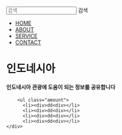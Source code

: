 <html lang="ko">
<head>
  <link href="https://fonts.googleapis.com/css2?family=Noto+Sans+KR:wght@300;400&display=swap" rel="stylesheet">
  <link rel="stylesheet" type="text/css" href="style.css">
</head>
<body>
  <div class="wrap">
    <div class="intro_bg">
      <div class="header">
        <div class="searchArea">
          <form>
            <input type="search" placeholder="검색">
            <span>검색</span>
          </form>
        </div>
        <ul class="nav">
          <li><a href="#">HOME</a></li>
          <li><a href="#">ABOUT</a></li>
          <li><a href="#">SERVICE</a></li>
          <li><a href="#">CONTACT</a></li>  
        </ul>
      </div>
      <div class="intro_text">
      <h1> 인도네시아</h1>
      <h4> 인도네시아 관광에 도움이 되는 정보를 공유합니다</h4>
        
        <ul class="amount"> 
          <li><div>dd<div></li>
          <li><div>dd<div></li>
          <li><div>dd<div></li>
          <li><div>dd<div></li>  
    </div>
   </div>
</body>
</html>
